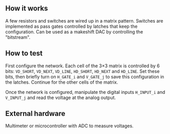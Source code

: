 ## How it works

A few resistors and switches are wired up in a matrix pattern.
Switches are implemented as pass gates controlled by latches that keep the configuration.
Can be used as a makeshift DAC by controlling the "bitstream".

## How to test

First configure the network.
Each cell of the 3×3 matrix is controlled by 6 bits:
`VD_SHORT`, `VD_NEXT`, `VD_LINE`, `HD_SHORT`, `HD_NEXT` and `HD_LINE`.
Set these bits, then briefly turn on `H_GATE_i` and `V_GATE_j` to
save this configuration in the latches.
Continue for the other cells of the matrix.

Once the network is configured, manipulate the digital inputs
`H_INPUT_i` and `V_INPUT_j` and read the voltage at the analog output.

## External hardware

Multimeter or microcontroller with ADC to measure voltages.
